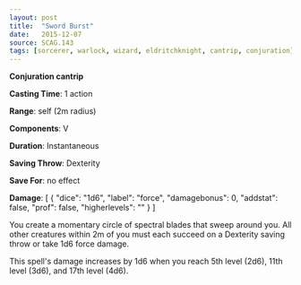 ```yaml
---
layout: post
title:  "Sword Burst"
date:   2015-12-07
source: SCAG.143
tags: [sorcerer, warlock, wizard, eldritchknight, cantrip, conjuration]
---
```


**Conjuration cantrip**

**Casting Time**: 1 action

**Range**: self (2m radius)

**Components**: V

**Duration**: Instantaneous

**Saving Throw**: Dexterity

**Save For**: no effect

**Damage**: [ { "dice": "1d6", "label": "force", "damagebonus": 0, "addstat": false, "prof": false, "higherlevels": "" } ]

You create a momentary circle of spectral blades that sweep around you. All other creatures within 2m of you must each succeed on a Dexterity saving throw or take 1d6 force damage.

This spell's damage increases by 1d6 when you reach 5th level (2d6), 11th level (3d6), and 17th level (4d6).